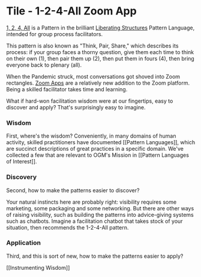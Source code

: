 # Tile - 1-2-4-All Zoom App
[1, 2, 4, All](https://www.liberatingstructures.com/1-1-2-4-all/) is a Pattern in the brilliant [Liberating Structures](https://www.liberatingstructures.com/) Pattern Language, intended for group process facilitators. 

This pattern is also known as "Think, Pair, Share," which describes its process: if your group faces a thorny question, give them each time to think on their own (1), then pair them up (2), then put them in fours (4), then bring everyone back to plenary (all). 

When the Pandemic struck, most conversations got shoved into Zoom rectangles. [Zoom Apps](https://explore.zoom.us/docs/en-us/zoom-apps.html) are a relatively new addition to the Zoom platform. Being a skilled facilitator takes time and learning. 

What if hard-won facilitation wisdom were at our fingertips, easy to discover and apply? That's surprisingly easy to imagine. 

### Wisdom

First, where's the wisdom? Conveniently, in many domains of human activity, skilled practitioners have documented [[Pattern Languages]], which are succinct descriptions of great practices in a specific domain. We've collected a few that are relevant to OGM's Mission in [[Pattern Languages of Interest]].

### Discovery

Second, how to make the patterns easier to discover? 

Your natural instincts here are probably right: visibility requires some marketing, some packaging and some networking. But there are other ways of raising visibility, such as building the patterns into advice-giving systems such as chatbots. Imagine a facilitation chatbot that takes stock of your situation, then recommends the 1-2-4-All pattern. 

### Application

Third, and this is sort of new, how to make the patterns easier to apply?



[[Instrumenting Wisdom]]

